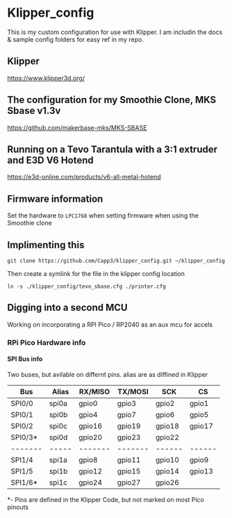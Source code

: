 # Klipper_config

This is my custom configuration for use with Klipper. I am includin the docs & sample config folders for easy ref in my repo.

## Klipper

<https://www.klipper3d.org/>

## The configuration for my Smoothie Clone, MKS Sbase v1.3v

<https://github.com/makerbase-mks/MKS-SBASE>

## Running on a Tevo Tarantula with a 3:1 extruder and E3D V6 Hotend

<https://e3d-online.com/products/v6-all-metal-hotend>

## Firmware information

Set the hardware to `LPC1768` when setting firmware when using the Smoothie clone

## Implimenting this

`git clone https://github.com/Capp3/klipper_config.git ~/klipper_config`

Then create a symlink for the file in the klipper config location

`ln -s ./klipper_config/tevo_sbase.cfg ./printer.cfg`

## Digging into a second MCU

Working on incorporating a RPI Pico / RP2040 as an aux mcu for accels

### RPi Pico Hardware info

#### SPI Bus info

Two buses, but avilable on differnt pins. alias are as diffined in Klipper

| Bus     | Alias | RX/MISO | TX/MOSI | SCK    | CS     |
| ------- | ----- | ------- | ------- | ------ | ------ |
| SPI0/0  | spi0a | gpio0   | gpio3   | gpio2  | gpio1  |
| SPI0/1  | spi0b | gpio4   | gpio7   | gpio6  | gpio5  |
| SPI0/2  | spi0c | gpio16  | gpio19  | gpio18 | gpio17 |
| SPI0/3* | spi0d | gpio20  | gpio23  | gpio22 |        |
| ------- | ----- | ------- | ------- | ------ | ------ |
| SPI1/4  | spi1a | gpio8   | gpio11  | gpio10 | gpio9  |
| SPI1/5  | spi1b | gpio12  | gpio15  | gpio14 | gpio13 |
| SPI1/6* | spi1c | gpio24  | gpio27  | gpio26 |        |

*- Pins are defined in the Klipper Code, but not marked on most Pico pinouts
